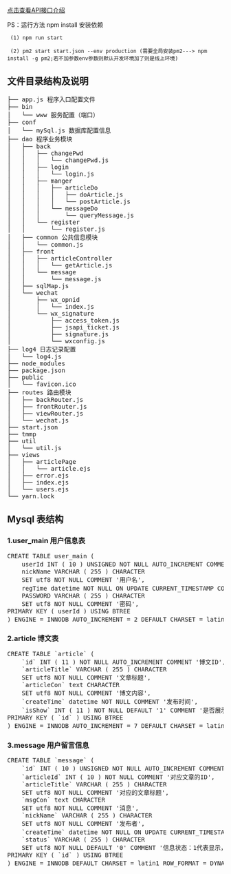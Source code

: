 
[点击查看API接口介绍](./API.md)

PS：运行方法 npm install 安装依赖
	
	
	 (1) npm run start

	 (2) pm2 start start.json --env production (需要全局安装pm2---> npm install -g pm2;若不加参数env参数则默认开发环境加了则是线上环境)


## 文件目录结构及说明
<pre>
├── app.js 程序入口配置文件
├── bin
│   └── www 服务配置（端口）
├── conf
│   └── mySql.js 数据库配置信息
├── dao 程序业务模块
│   ├── back
│   │   ├── changePwd
│   │   │   └── changePwd.js
│   │   ├── login
│   │   │   └── login.js
│   │   ├── manger
│   │   │   ├── articleDo
│   │   │   │   ├── doArticle.js
│   │   │   │   └── postArticle.js
│   │   │   └── messageDo
│   │   │       └── queryMessage.js
│   │   └── register
│   │       └── register.js
│   ├── common 公共信息模块
│   │   └── common.js
│   ├── front
│   │   ├── articleController
│   │   │   └── getArticle.js
│   │   └── message
│   │       └── message.js
│   ├── sqlMap.js
│   └── wechat
│       ├── wx_opnid
│       │   └── index.js
│       └── wx_signature
│           ├── access_token.js
│           ├── jsapi_ticket.js
│           ├── signature.js
│           └── wxconfig.js
├── log4 日志记录配置
│   └── log4.js
├── node_modules
├── package.json
├── public
│   └── favicon.ico
├── routes 路由模块
│   ├── backRouter.js
│   ├── frontRouter.js
│   ├── viewRouter.js
│   └── wechat.js
├── start.json
├── tmmp
├── util
│   └── util.js
├── views
│   ├── articlePage
│   │   └── article.ejs
│   ├── error.ejs
│   ├── index.ejs
│   └── users.ejs
└── yarn.lock
</pre>

## Mysql 表结构

### 1.user_main 用户信息表

<pre>
CREATE TABLE user_main (
	userId INT ( 10 ) UNSIGNED NOT NULL AUTO_INCREMENT COMMENT '用户ID',
	nickName VARCHAR ( 255 ) CHARACTER 
	SET utf8 NOT NULL COMMENT '用户名',
	regTime datetime NOT NULL ON UPDATE CURRENT_TIMESTAMP COMMENT '注册时间',
	PASSWORD VARCHAR ( 255 ) CHARACTER 
	SET utf8 NOT NULL COMMENT '密码',
PRIMARY KEY ( userId ) USING BTREE 
) ENGINE = INNODB AUTO_INCREMENT = 2 DEFAULT CHARSET = latin1 ROW_FORMAT = DYNAMIC COMMENT = '管理员信息表';
</pre>

### 2.article 博文表

<pre>
CREATE TABLE `article` (
	`id` INT ( 11 ) NOT NULL AUTO_INCREMENT COMMENT '博文ID',
	`articleTitle` VARCHAR ( 255 ) CHARACTER 
	SET utf8 NOT NULL COMMENT '文章标题',
	`articleCon` text CHARACTER 
	SET utf8 NOT NULL COMMENT '博文内容',
	`createTime` datetime NOT NULL COMMENT '发布时间',
	`isShow` INT ( 11 ) NOT NULL DEFAULT '1' COMMENT '是否展示，1代表展示，0代表不展示',
PRIMARY KEY ( `id` ) USING BTREE 
) ENGINE = INNODB AUTO_INCREMENT = 7 DEFAULT CHARSET = latin1 ROW_FORMAT = DYNAMIC COMMENT = '文章内容';
</pre>

### 3.message 用户留言信息
<pre>
CREATE TABLE `message` (
	`id` INT ( 10 ) UNSIGNED NOT NULL AUTO_INCREMENT COMMENT '消息ID',
	`articleId` INT ( 10 ) NOT NULL COMMENT '对应文章的ID',
	`articleTitle` VARCHAR ( 255 ) CHARACTER 
	SET utf8 NOT NULL COMMENT '对应的文章标题',
	`msgCon` text CHARACTER 
	SET utf8 NOT NULL COMMENT '消息',
	`nickName` VARCHAR ( 255 ) CHARACTER 
	SET utf8 NOT NULL COMMENT '发布者',
	`createTime` datetime NOT NULL ON UPDATE CURRENT_TIMESTAMP COMMENT '上传或修改时间',
	`status` VARCHAR ( 255 ) CHARACTER 
	SET utf8 NOT NULL DEFAULT '0' COMMENT '信息状态：1代表显示，0代表不显示',
PRIMARY KEY ( `id` ) USING BTREE 
) ENGINE = INNODB DEFAULT CHARSET = latin1 ROW_FORMAT = DYNAMIC COMMENT = '文章留言信息';
</pre>


		

